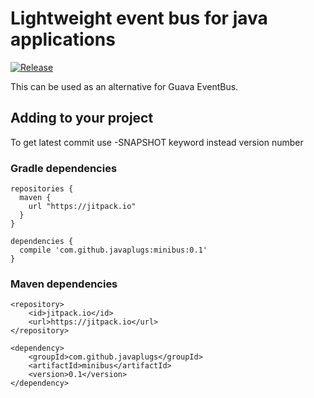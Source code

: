 # Lightweight event bus for java applications

[![Release](https://jitpack.io/v/javaplugs/minibus.svg)](https://jitpack.io/#javaplugs/minibus)

This can be used as an alternative for Guava EventBus.

## Adding to your project
To get latest commit use -SNAPSHOT keyword instead version number

### Gradle dependencies
```
repositories {
  maven {
    url "https://jitpack.io"
  }
}

dependencies {
  compile 'com.github.javaplugs:minibus:0.1'
}
```

### Maven dependencies
```
<repository>
    <id>jitpack.io</id>
    <url>https://jitpack.io</url>
</repository>

<dependency>
    <groupId>com.github.javaplugs</groupId>
    <artifactId>minibus</artifactId>
    <version>0.1</version>
</dependency>
```
